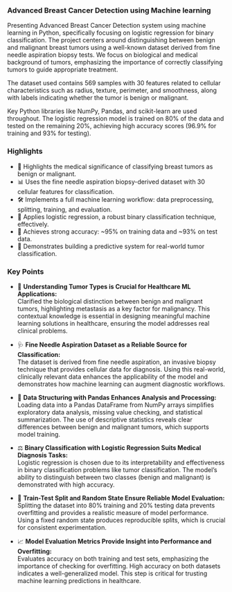 ### Advanced Breast Cancer Detection using Machine learning
Presenting Advanced Breast Cancer Detection system using machine learning in Python, specifically focusing on logistic regression for binary classification. The project centers around distinguishing between benign and malignant breast tumors using a well-known dataset derived from fine needle aspiration biopsy tests. We focus on biological and medical background of tumors, emphasizing the importance of correctly classifying tumors to guide appropriate treatment.

The dataset used contains 569 samples with 30 features related to cellular characteristics such as radius, texture, perimeter, and smoothness, along with labels indicating whether the tumor is benign or malignant.

Key Python libraries like NumPy, Pandas, and scikit-learn are used throughout. The logistic regression model is trained on 80% of the data and tested on the remaining 20%, achieving high accuracy scores (96.9% for training and 93% for testing). 

### Highlights  
- 🏥 Highlights the medical significance of classifying breast tumors as benign or malignant.  
- 📊 Uses the fine needle aspiration biopsy-derived dataset with 30 cellular features for classification.  
- 🛠️ Implements a full machine learning workflow: data preprocessing, splitting, training, and evaluation.  
- 🤖 Applies logistic regression, a robust binary classification technique, effectively.  
- 🎯 Achieves strong accuracy: ~95% on training data and ~93% on test data.  
- 🧪 Demonstrates building a predictive system for real-world tumor classification.   

### Key Points  
- 🧬 **Understanding Tumor Types is Crucial for Healthcare ML Applications:**  
  Clarified the biological distinction between benign and malignant tumors, highlighting metastasis as a key factor for malignancy. This contextual knowledge is essential in designing meaningful machine learning solutions in healthcare, ensuring the model addresses real clinical problems.

- 🩺 **Fine Needle Aspiration Dataset as a Reliable Source for Classification:**  
  The dataset is derived from fine needle aspiration, an invasive biopsy technique that provides cellular data for diagnosis. Using this real-world, clinically relevant data enhances the applicability of the model and demonstrates how machine learning can augment diagnostic workflows.

- 🧮 **Data Structuring with Pandas Enhances Analysis and Processing:**  
  Loading data into a Pandas DataFrame from NumPy arrays simplifies exploratory data analysis, missing value checking, and statistical summarization. The use of descriptive statistics reveals clear differences between benign and malignant tumors, which supports model training.

- ⚖️ **Binary Classification with Logistic Regression Suits Medical Diagnosis Tasks:**  
  Logistic regression is chosen due to its interpretability and effectiveness in binary classification problems like tumor classification. The model’s ability to distinguish between two classes (benign and malignant) is demonstrated with high accuracy.

- 🔄 **Train-Test Split and Random State Ensure Reliable Model Evaluation:**  
  Splitting the dataset into 80% training and 20% testing data prevents overfitting and provides a realistic measure of model performance. Using a fixed random state produces reproducible splits, which is crucial for consistent experimentation.

- 📈 **Model Evaluation Metrics Provide Insight into Performance and Overfitting:**  
  Evaluates accuracy on both training and test sets, emphasizing the importance of checking for overfitting. High accuracy on both datasets indicates a well-generalized model. This step is critical for trusting machine learning predictions in healthcare.

